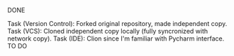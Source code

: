 DONE

Task (Version Control): Forked original repository, made independent copy.
Task (VCS): Cloned independent copy locally (fully syncronized with network copy).
Task (IDE): Clion since I'm familiar with Pycharm interface.
TO DO
